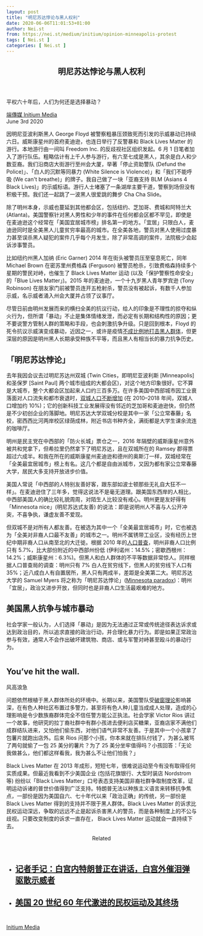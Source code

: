 ```yaml
---
layout: post
title: "明尼苏达悖论与黑人权利"
date: 2020-06-06T11:01:53+01:00
author: Nei.st
from: https://nei.st/medium/initium/opinion-minneapolis-protest
tags: [ Nei.st ]
categories: [ Nei.st ]
---
```


<article class="post-20378 post type-post status-publish format-standard hentry category-initium" id="post-20378"> <header class="page-header medium Archives"><div class="page-header__image"></div><div class="page-header__content"><h1 class="page-title text-align-center">明尼苏达悖论与黑人权利</h1></div> </header><div class="entry-content aesop-entry-content" id="post-20378-content"><link as="font" crossorigin="anonymous" href="//cdn.jsdelivr.net/gh/0nd1jyU39XQ/_/glyph/font-face/0uIzqoZjSuJfvSBnvgXTcApMtcVhMcpr.woff" rel="preload" type="font/woff"/><link as="font" crossorigin="anonymous" href="//cdn.jsdelivr.net/gh/0nd1jyU39XQ/_/glyph/font-face/1sTnSLZWDKucPX6SAk.woff" rel="preload" type="font/woff"/><p class="blog-post__description">平权六十年后，人们为何还是选择暴动？</p><span id="more-20378"></span><div class="container uiScale uiScale-ui--regular uiScale-caption--regular u-flexCenter u-marginVertical24 u-fontSize15 js-postMetaLockup"><div class="u-flex0"><a class="initium __link-logo" dir="auto" href="//nei.st/medium/initium"></a></div><div class="u-flex1 u-paddingLeft15 u-overflowHidden"><div class="u-paddingBottom3"><a class="initium __link-logo" dir="auto" href="//nei.st/medium/initium">端傳媒 Initium Media</a></div><div class="ui-caption u-noWrapWithEllipsis js-testPostMetaInlineSupplemental"><time>June 3rd 2020</time></div></div></div><div class="container large img edge"><div class="aspectRatioPlaceholder"><div class="progressiveMedia" data-height="1467" data-width="2200"> <img alt="" class="progressiveMedia-image" data-src="https://cdn.jsdelivr.net/gh/0nd1jyU39XQ/_/img/1/itUXNJqZKiM0.jpg" src="https://cdn.jsdelivr.net/gh/0nd1jyU39XQ/_/img/1/itUXNJqZKiM0.jpg"/></div></div><div class="aesop-image-component"><figure class="aesop-image-component-image aesop-component-align-center aesop-image-component-caption-left"> <figcaption class="aesop-image-component-caption"> </figcaption></figure></div></div><p>因明尼亚波利斯黑人 George Floyd 被警察粗暴压颈致死而引发的示威暴动已持续六日。威斯康星州的首府麦迪逊，也连日举行了反警暴和 Black Lives Matter 的游行。本地游行由一间叫 Freedom Inc. 的反歧视社区组织发起。6 月 1 日笔者加入了游行队伍。粗略估计有上千人参与游行，有六至七成是黑人，其余是白人和少数亚裔。我们沿商店大街游行至州会大厦，举著「停止资助警队 (Defund the Police)」、「白人的沉默等同暴力 (White Silence is Violence)」和「我们不能呼吸 (We can't breathe)」的牌子。我自己做了一块「亚裔支持 BLM (Asians 4 Black Lives)」的示威标语。游行人士堵塞了一条湖岸主要干道，警察到场但没有积极干预。我们还一起跳了一波黑人很爱跳的舞步 Cha Cha Slide。</p><p>除了明州本身，示威也蔓延到其他都会区，包括纽约、芝加哥、费城和阿特兰大 (Atlanta)。美国警察针对黑人男性和少年的事件在任何都会区都不罕见，即使是在麦迪逊这个经常在「美国宜居城市榜」排名第一的地方。「宜居」只限白人，麦迪逊同时是全美黑人儿童贫穷率最高的城市。在全美各地，警员对黑人使用过度暴力甚至误杀黑人疑犯的案件几乎每个月发生，除了非常高调的案件，法院极少会起诉涉事警员。</p><p>比如纽约州黑人加纳 (Eric Garner) 2014 年在街头被警员压至窒息死亡，同年 Michael Brown 在密苏里州费格森 (Ferguson) 被警员枪杀，引致费格森持续多个星期的警民对峙，也催生了 Black Lives Matter 运动 (以及「保护警察性命安全」的「Blue Lives Matter」)。2015 年的麦迪逊，一个十九岁黑人青年罗宾逊 (Tony Robinson) 在朋友家门前被警员连开五枪射杀，警员没有被起诉，有数千人参加示威，名示威者涌入州会大厦并占领了议事厅。</p><p>尽管日前由明州发展而来的横扫全美的抗议行动，给人的印象是不理性的掠夺和纵火行为，但所谓「暴动」不止是集体情绪发泄，而必定有长期和结构性的原因；更不要说警方管制人群的策略和手段，也会刺激抗争升级。只是回到根本，Floyd 的死令抗议示威演变成暴动，近因之一，或许是疫情<a href="https://theinitium.com/article/20200413-opinion-health-inequality-us-race/" rel="noopener noreferrer nofollow" target="_blank">不成比例地打击黑人群体</a>，但更深层的原因是明州黑人长期承受种族不平等，而且黑人有相当长的暴力抗争历史。</p><h2>「明尼苏达悖论」</h2><p>去年我因会议去过明尼苏达州双城 (Twin Cities，即明尼亚波利斯 [Minneapolis] 和圣保罗 [Saint Paul] 两个城市组成的大都会区)，对这个地方印象很好。它不算是大城市，整个大都会区加起来人口约三百多万。在许多美国中西部城市因工业衰落面对人口流失和都市衰退时，<a href="https://www.twincities.com/2019/05/20/st-paul-and-minneapolis-lead-population-growth-across-the-twin-cities/" rel="noopener noreferrer nofollow" target="_blank">双城人口不断增加</a> (在 2010–2018 年间，双城人口增加约 10%)；它的创新科技工业发展得没有邻近的芝加哥和麦迪逊快，但仍然是不少初创企业的落脚地。明尼苏达大学双城分校是其中一家「公立常春藤」名校，密西西比河两岸校区绿荫成林，附近书店书种齐全，满街都是大学生课余流连的咖啡厅。</p><div class="code-block code-block-1" style="margin: 8px 0; clear: both;"><div class="container ads_KbHEVhh8Rw"><div class="card card--blog post-sidebar"><div class="card-body"><div class="logo_ngcontent-kty-0"> </div><div class="iframe-blocker U6XAMK63Vh00WqvF2BacIQ"><div class="background-h60B"> </div><div class="WumZiPCS4MeMw4pxQ"> </div></div></div><div class="card-footer"><div class="card-footer-wrapper" layout="row bottom-left"></div></div></div></div></div><p>明州是民主党在中西部的「防火长城」票仓之一，2016 年隔壁的威斯康星州意外被共和党拿下，但希拉里仍然拿下了明尼苏达，且在双城所在的 Ramsey 郡得票超过六成半。和我在所在的威斯康星州麦迪逊和德州的奥斯汀一样，双城经常在「全美最宜居城市」榜上有名。这几个都是自由派城市，又因为都有家公立常春藤大学，居民大多支持开放进步价值。</p><p>美国人常说「中西部的人特别友善好客，跟东部如波士顿那些无礼自大狂不一样」。在麦迪逊住了三年多，觉得这说法不是毫无道理。跟美国东西岸的人相比，中西部美国人的确比较礼貌周周，对陌生人比较没有戒心。明州更是友好得有「Minnesota nice」(明尼苏达式友善) 的说法：即是说明州人不喜与人公开冲突，不喜争执，谦虚友善不爱现。</p><p>但双城不是对所有人都友善。在被选为其中一个「全美最宜居城市」时，它也被选为「全美对非裔人口最不友善」的城市之一。明州不属锈带工业区，没有经历上世纪中期非裔人口从南至北的大迁徙。根据 2010 年的<a href="https://www.census.gov/prod/cen2010/cph-2-1.pdf" rel="noopener noreferrer nofollow" target="_blank">人口普查</a>，明州非裔人口比例只有 5.7%，比大部份附近的中西部州份低 (伊利诺州：14.5%；密歇西根州：14.2%；威斯康星州：6.3%)。但黑人和白人群体的不平等数据非常惊人。同样根据人口普查局的调查：明州只有 7% 白人在贫穷线下，但黑人的贫穷线下人口有 35%；近八成白人有自置居所，黑人只有两成半，差距是全美第二大。明尼苏达大学的 Samuel Myers 将之称为「明尼苏达悖论」(<a href="https://www.nytimes.com/2020/06/01/briefing/minneapolis-coronavirus-tara-reader-your-monday-briefing.html" rel="noopener noreferrer nofollow" target="_blank">Minnesota paradox</a>)：明州「宜居」，政治又进步开放，但同时也是非裔人口生活最艰难的地方。</p><h2>美国黑人抗争与城市暴动</h2><p><span class="markup--p">社会学家一般认为，人们选择「暴动」是因为无法通过正常或传统途径表达诉求或达到政治目的，所以追求直接的政治行动，并合理化暴力行为。即是如果正常政治参与有效，通常人不会作出破坏建筑物、商店、或与军警对峙甚至殴斗的暴动行为。</span></p><div class="aesop-content-comp-wrap aesop-content-comp-columns-1" id="aesop-content-component"><div class="container img gfw edge"><div class="BarrierFailsafe__fullBarrier___2bFWd"><div class="aspectRatioPlaceholder nykpaywall"><div class="progressiveMedia" data-height="880" data-width="1040"> <img alt="" class="progressiveMedia-image lazyload" data-src="https://cdn.jsdelivr.net/gh/0nd1jyU39XQ/_/img/1/full-desktop@2x.png" src="https://cdn.jsdelivr.net/gh/0nd1jyU39XQ/_/img/1/full-desktop@2x.png"/></div></div><h1 class="BarrierFailsafe__header___1VGQh">You’ve hit the wall.</h1><div class="BarrierFailsafe__body___2hQxl">风高浪急 <a class="wdAUwEkxSXQjBoQ" href="https://nei.st/medium/j2c6srlbezlceyrdintsxq" rel="noopener noreferrer nofollow" target="_blank"><span class="svgIcon svgIcon--questionMark svgIcon--19px"></span></a></div></div></div></div><p>问题依然根植于黑人群体所处的环境中。长期以来，美国警队受<a href="https://www.cup.com.hk/2017/06/02/broken-window-theory-and-policy/" rel="noopener noreferrer nofollow" target="_blank">破窗理论</a>影响甚深，在有色人种社区布置过多警力，甚至将有色人种儿童当成成人处理，<span class="markup--p">造成的心理影响是令少数族裔群体完全不信任警方能公正执法</span>。社会学家 Victor Rios 讲过一个故事，他研究的<span class="markup--p">拉丁裔社群中有群小孩进去便利店买糖果，亚裔店家不满他们成群结队进来，又怕他们偷东西，对他们语气非常不友善。于是其中一个小孩拿了包薯片就跑出店外。后来 Rios 问那个小孩，你本来就在排队付钱了，为甚么被骂了两句就偷了一包 25 美分的薯片？为了 25 美分坐牢值得吗？小孩回答：「无论我做甚么，他们都这样看我，我为甚么不让他们怕我？」</span></p><p>Black Lives Matter 在 2013 年成形，短短七年，很难说运动至今有没有取得任何实质成果。但最近我看到不少美国企业 (包括花旗银行、大型时装店 Nordstrom 等) 纷纷以「Black Lives Matter」口号表态支持美国非裔社群争取制度改革，证明运动诉诸的普世价值得到广泛支持。特朗普无法以种族主义语言来转移抗争焦点，一部份是因为美国自六、七十年代以来「政治正确」的传统，另一部份是 Black Lives Matter 得到的支持并不限于黑人群体。Black Lives Matter 的诉求比民权运动深远，争取的远远不止是起诉杀害黑人的警员，而是各种制度上的不公与歧视。只要改变制度的诉求一直存在， Black Lives Matter 运动就会一直持续下去。</p><div class="code-block code-block-1" style="margin: 8px 0; clear: both;"><div class="container ads_KbHEVhh8Rw"><div class="card card--blog post-sidebar"><div class="card-body"><div class="logo_ngcontent-kty-0"> </div><div class="iframe-blocker U6XAMK63Vh00WqvF2BacIQ"><div class="background-h60B"> </div><div class="WumZiPCS4MeMw4pxQ"> </div></div></div><div class="card-footer"><div class="card-footer-wrapper" layout="row bottom-left"></div></div></div></div></div><section class="jsx-1092709871 collection"><header class="jsx-1092709871 container"><span class="jsx-65431776 text-icon text-right size-md spacing-xxtight weight-medium"><span class="jsx-65431776 text"><span class="jsx-1092709871">Related</span></span></span></header><ul class="jsx-1092709871 collection-list"><li class="jsx-1092709871"><section class="jsx-2013367371 container"><div class="jsx-2013367371 content no-cover type-collection"><div class="jsx-2013367371 left"> <a class="jsx-2013367371" href="https://nei.st/medium/initium/notes-united-states-washington-dc-protest"><h2 class="jsx-2996311878 sidebar">记者手记：白宫内特朗普正在讲话，白宫外催泪弹驱散示威者</h2> </a></div></div></section></li><li class="jsx-1092709871"><section class="jsx-2013367371 container"><div class="jsx-2013367371 content no-cover type-collection"><div class="jsx-2013367371 left"> <a class="jsx-2013367371" href="https://nei.st/medium/caixin/cw877i"><h2 class="jsx-2996311878 sidebar">美国 20 世纪 60 年代激进的民权运动及其终场</h2> </a></div></div></section></li></ul></section><div class="container qyoLgsBMfk2RyP6PZqEQUQ"><div class="TA9FsqtAclEQEnnC"><a class="q9pBoz6iftkg" href="https://nei.st/medium/initium?source=https://theinitium.com/article/20200603-opinion-minneapolis-protest/" rel="noopener noreferrer nofollow"><div class="ISq0AssRMiRdK46s31e1tA"><div class="VBC0sS11TRzyNj7ur4DqLQ"></div></div></a></div></div><div class="code-block code-block-2" style="margin: 8px 0; clear: both;"> <br/><div class="container ads_KbHEVhh8Rw"><div class="card card--blog post-sidebar"><div class="card-body"><div class="logo_ngcontent-kty-0"> </div><div class="iframe-blocker U6XAMK63Vh00WqvF2BacIQ"><div class="background-h60B"> </div><div class="WumZiPCS4MeMw4pxQ"> </div></div></div><div class="card-footer"><div class="card-footer-wrapper" layout="row bottom-left"></div></div></div></div></div></div> <footer class="entry-footer"><div class="categories icon-link"><a href="https://nei.st/category/medium/initium" rel="category tag">Initium Media</a></div> </footer></article>
